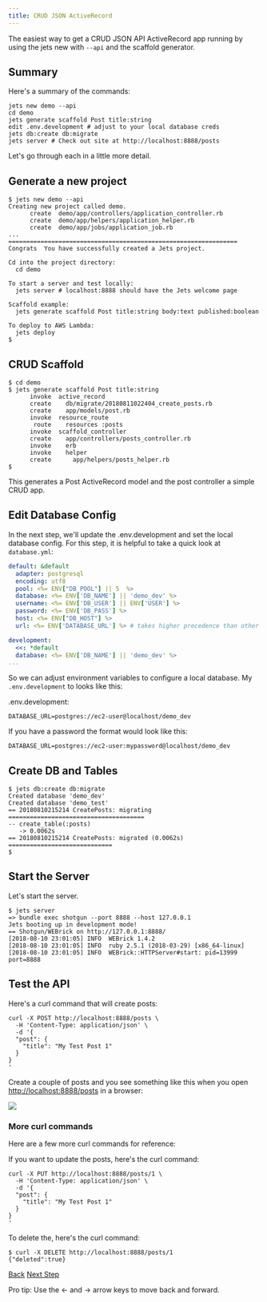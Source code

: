 ```yaml
---
title: CRUD JSON ActiveRecord
---
```


The easiest way to get a CRUD JSON API ActiveRecord app running by using the jets new with `--api` and the scaffold generator.

## Summary

Here's a summary of the commands:

    jets new demo --api
    cd demo
    jets generate scaffold Post title:string
    edit .env.development # adjust to your local database creds
    jets db:create db:migrate
    jets server # Check out site at http://localhost:8888/posts

Let's go through each in a little more detail.

## Generate a new project

    $ jets new demo --api
    Creating new project called demo.
          create  demo/app/controllers/application_controller.rb
          create  demo/app/helpers/application_helper.rb
          create  demo/app/jobs/application_job.rb
    ...
    ================================================================
    Congrats  You have successfully created a Jets project.

    Cd into the project directory:
      cd demo

    To start a server and test locally:
      jets server # localhost:8888 should have the Jets welcome page

    Scaffold example:
      jets generate scaffold Post title:string body:text published:boolean

    To deploy to AWS Lambda:
      jets deploy
    $

## CRUD Scaffold

    $ cd demo
    $ jets generate scaffold Post title:string
          invoke  active_record
          create    db/migrate/20180811022404_create_posts.rb
          create    app/models/post.rb
          invoke  resource_route
           route    resources :posts
          invoke  scaffold_controller
          create    app/controllers/posts_controller.rb
          invoke    erb
          invoke    helper
          create      app/helpers/posts_helper.rb
    $

This generates a Post ActiveRecord model and the post controller a simple CRUD app.

## Edit Database Config

In the next step, we'll update the .env.development and set the local database config. For this step, it is helpful to take a quick look at `database.yml`:

```yaml
default: &default
  adapter: postgresql
  encoding: utf8
  pool: <%= ENV["DB_POOL"] || 5  %>
  database: <%= ENV['DB_NAME'] || 'demo_dev' %>
  username: <%= ENV['DB_USER'] || ENV['USER'] %>
  password: <%= ENV['DB_PASS'] %>
  host: <%= ENV["DB_HOST"] %>
  url: <%= ENV['DATABASE_URL'] %> # takes higher precedence than other settings

development:
  <<: *default
  database: <%= ENV['DB_NAME'] || 'demo_dev' %>
...
```

So we can adjust environment variables to configure a local database. My `.env.development` to looks like this:

.env.development:

    DATABASE_URL=postgres://ec2-user@localhost/demo_dev

If you have a password the format would look like this:

    DATABASE_URL=postgres://ec2-user:mypassword@localhost/demo_dev

## Create DB and Tables

    $ jets db:create db:migrate
    Created database 'demo_dev'
    Created database 'demo_test'
    == 20180810215214 CreatePosts: migrating ======================================
    -- create_table(:posts)
       -> 0.0062s
    == 20180810215214 CreatePosts: migrated (0.0062s) =============================
    $

## Start the Server

Let's start the server.

    $ jets server
    => bundle exec shotgun --port 8888 --host 127.0.0.1
    Jets booting up in development mode!
    == Shotgun/WEBrick on http://127.0.0.1:8888/
    [2018-08-10 23:01:05] INFO  WEBrick 1.4.2
    [2018-08-10 23:01:05] INFO  ruby 2.5.1 (2018-03-29) [x86_64-linux]
    [2018-08-10 23:01:05] INFO  WEBrick::HTTPServer#start: pid=13999 port=8888

## Test the API

Here's a curl command that will create posts:

    curl -X POST http://localhost:8888/posts \
      -H 'Content-Type: application/json' \
      -d '{
      "post": {
        "title": "My Test Post 1"
      }
    }
    '

Create a couple of posts and you see something like this when you open [http://localhost:8888/posts](http://localhost:8888/posts) in a browser:

![](/img/docs/crud/posts-index-json.png)

### More curl commands

Here are a few more curl commands for reference:

If you want to update the posts, here's the curl command:

    curl -X PUT http://localhost:8888/posts/1 \
      -H 'Content-Type: application/json' \
      -d '{
      "post": {
        "title": "My Test Post 1"
      }
    }
    '

To delete the, here's the curl command:

    $ curl -X DELETE http://localhost:8888/posts/1
    {"deleted":true}

<a id="prev" class="btn btn-basic" href="{% link _docs/crud-html-activerecord.md %}">Back</a>
<a id="next" class="btn btn-primary" href="{% link _docs/how-jets-works.md %}">Next Step</a>
<p class="keyboard-tip">Pro tip: Use the <- and -> arrow keys to move back and forward.</p>
